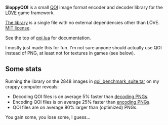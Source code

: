 **SloppyQOI** is a small [QOI](https://qoiformat.org/) image format encoder and decoder library for the [LÖVE](https://love2d.org/) game framework.

[The library](https://raw.githubusercontent.com/ReFreezed/SloppyQOI/master/qoi.lua) is a single file with no external dependencies other than LÖVE.
[MIT license](LICENSE.txt).

See the top of [qoi.lua](https://raw.githubusercontent.com/ReFreezed/SloppyQOI/master/qoi.lua) for documentation.

I mostly just made this for fun.
I'm not sure anyone should actually use QOI instead of PNG, at least not for textures in games (see below).


## Some stats

Running the library on the 2848 images in [qoi_benchmark_suite.tar](https://qoiformat.org/benchmark/) on my crappy computer reveals:

- Decoding QOI files is on average 5% faster than [decoding PNGs](https://love2d.org/wiki/love.image.newImageData).
- Encoding QOI files is on average 25% faster than [encoding PNGs](https://love2d.org/wiki/ImageData:encode).
- QOI files are on average 80% larger than (optimized) PNGs.

You gain some, you lose some, I guess...

